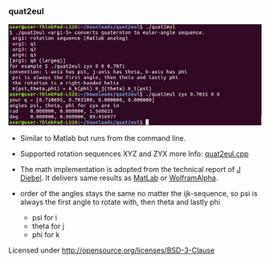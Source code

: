 ### quat2eul
![cmd](printInfo_example.png)


 - Similar to Matlab but runs from the command line.
 - Supported rotation sequences XYZ and  ZYX 
   more Info: [quat2eul.cpp](quat2eul.cpp)
 - The math implementation is adopted from the technical report of [J Diebel](https://scholar.google.de/scholar?cluster=3204262265835591787). It delivers same results as [MatLab](http://www.mathworks.com/help/robotics/ref/quat2eul.html) or [WolframAlpha](https://www.wolframalpha.com/input/?i=quaternion:+0.7071%2B0i%2B0j%2B0.7071k).
 - order of the angles stays the same no matter the ijk-sequence, so psi is always the first angle to rotate with, then theta and lastly phi

	 - psi for i
     - theta for j
     - phi  for k

 Licensed under http://opensource.org/licenses/BSD-3-Clause

 
